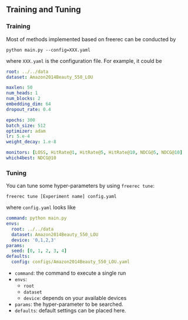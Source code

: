 

## Training and Tuning

### Training

Most of methods implemented based on freerec can be conducted by

```
python main.py --config=XXX.yaml
```
where `XXX.yaml` is the configuration file. For example, it could be

```yaml
root: ../../data
dataset: Amazon2014Beauty_550_LOU

maxlen: 50
num_heads: 1
num_blocks: 2
embedding_dim: 64
dropout_rate: 0.4

epochs: 300
batch_size: 512
optimizer: adam
lr: 5.e-4
weight_decay: 1.e-8

monitors: [LOSS, HitRate@1, HitRate@5, HitRate@10, NDCG@5, NDCG@10]
which4best: NDCG@10
```


### Tuning

You can tune some hyper-parameters by using `freerec tune`:

```
freerec tune [Experiment name] config.yaml
```
where `config.yaml` looks like

```yaml
command: python main.py
envs:
  root: ../../data
  dataset: Amazon2014Beauty_550_LOU
  device: '0,1,2,3'
params:
  seed: [0, 1, 2, 3, 4]
defaults:
  config: configs/Amazon2014Beauty_550_LOU.yaml
```

- `command`: the command to execute a single run
- `envs`:
    - `root`
    - `dataset`
    - `device`: depends on your available devices
- `params`: the hyper-parameter to be searched.
- `defaults`: default settings can be placed here.